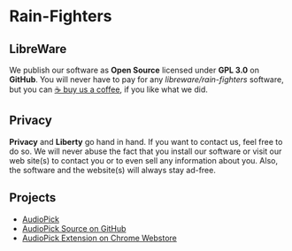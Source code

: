 # Rain-Fighters

## LibreWare
We publish our software as **Open Source** licensed under **GPL 3.0** on **GitHub**. You will never have to pay for any *libreware/rain-fighters* software, but you can [&#9749;&nbsp;buy us a coffee](https://www.buymeacoffee.com/rainfighters), if you like what we did.

## Privacy
**Privacy** and **Liberty** go hand in hand. If you want to contact us, feel free to do so. We will never abuse the fact that you install our software or visit our web site(s) to contact you or to even sell any information about you. Also, the software and the website(s) will always stay ad-free.

## Projects
 - [AudioPick](https://rain-fighters.github.io/AudioPick/)
 - [AudioPick Source on GitHub](https://github.com/rain-fighters/AudioPick/)
 - [AudioPick Extension on Chrome Webstore](https://chrome.google.com/webstore/detail/audiopick/gfhcppdamigjkficnjnhmnljljhagaha)
